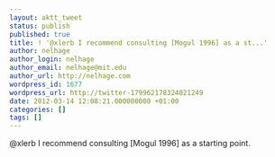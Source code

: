 ```yaml
---
layout: aktt_tweet
status: publish
published: true
title: ! '@xlerb I recommend consulting [Mogul 1996] as a st...'
author: nelhage
author_login: nelhage
author_email: nelhage@mit.edu
author_url: http://nelhage.com
wordpress_id: 1677
wordpress_url: http://twitter-179962178324021249
date: 2012-03-14 12:08:21.000000000 +01:00
categories: []
tags: []
---
```

@xlerb I recommend consulting [Mogul 1996] as a starting point.
